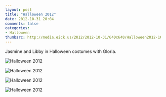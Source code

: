 ```yaml
---
layout: post
title: "Halloween 2012"
date: 2012-10-31 20:04
comments: false
categories: 
- Halloween
thumbsrc: http://media.eick.us/2012/2012-10-31/640x640/Halloween2012-10-31at18-00-56.jpg
---
```

Jasmine and Libby in Halloween costumes with Gloria.

![Halloween 2012](http://media.eick.us/media/photographs/2012/2012-10-31/Halloween2012-10-31at18-03-06.jpg)


![Halloween 2012](http://media.eick.us/media/photographs/2012/2012-10-31/Halloween2012-10-31at18-00-56.jpg)


![Halloween 2012](http://media.eick.us/media/photographs/2012/2012-10-31/Halloween2012-10-31at18-00-08.jpg)


![Halloween 2012](http://media.eick.us/media/photographs/2012/2012-10-31/Halloween2012-10-31at17-59-12.jpg)


